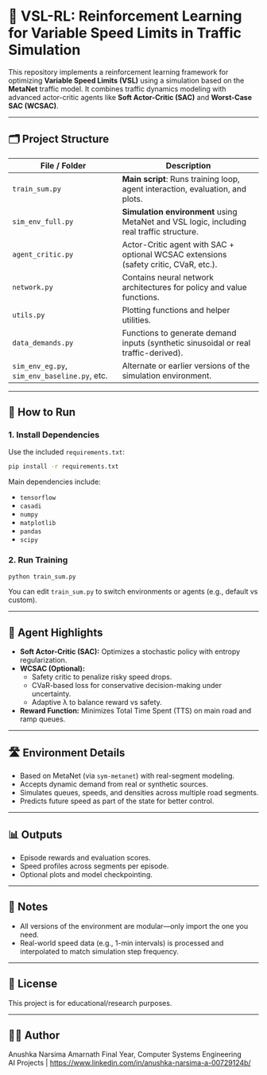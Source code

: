 # 🚦 VSL-RL: Reinforcement Learning for Variable Speed Limits in Traffic Simulation

This repository implements a reinforcement learning framework for optimizing **Variable Speed Limits (VSL)** using a simulation based on the **MetaNet** traffic model. It combines traffic dynamics modeling with advanced actor-critic agents like **Soft Actor-Critic (SAC)** and **Worst-Case SAC (WCSAC)**.

---

## 🗂️ Project Structure

| File / Folder      | Description |
|--------------------|-------------|
| `train_sum.py`         | **Main script**: Runs training loop, agent interaction, evaluation, and plots. |
| `sim_env_full.py`  | **Simulation environment** using MetaNet and VSL logic, including real traffic structure. |
| `agent_critic.py`  | Actor-Critic agent with SAC + optional WCSAC extensions (safety critic, CVaR, etc.). |
| `network.py`       | Contains neural network architectures for policy and value functions. |
| `utils.py`         | Plotting functions and helper utilities. |
| `data_demands.py`  | Functions to generate demand inputs (synthetic sinusoidal or real traffic-derived). |
| `sim_env_eg.py`, `sim_env_baseline.py`, etc. | Alternate or earlier versions of the simulation environment. |

---

## 🚀 How to Run

### 1. Install Dependencies

Use the included `requirements.txt`:

```bash
pip install -r requirements.txt
```

Main dependencies include:
- `tensorflow`
- `casadi`
- `numpy`
- `matplotlib`
- `pandas`
- `scipy`

### 2. Run Training

```bash
python train_sum.py
```

You can edit `train_sum.py` to switch environments or agents (e.g., default vs custom).

---

## 🧠 Agent Highlights

- **Soft Actor-Critic (SAC):** Optimizes a stochastic policy with entropy regularization.
- **WCSAC (Optional):**
  - Safety critic to penalize risky speed drops.
  - CVaR-based loss for conservative decision-making under uncertainty.
  - Adaptive λ to balance reward vs safety.
- **Reward Function:** Minimizes Total Time Spent (TTS) on main road and ramp queues.

---

## 🛣️ Environment Details

- Based on MetaNet (via `sym-metanet`) with real-segment modeling.
- Accepts dynamic demand from real or synthetic sources.
- Simulates queues, speeds, and densities across multiple road segments.
- Predicts future speed as part of the state for better control.

---

## 📊 Outputs

- Episode rewards and evaluation scores.
- Speed profiles across segments per episode.
- Optional plots and model checkpointing.

---

## 📝 Notes

- All versions of the environment are modular—only import the one you need.
- Real-world speed data (e.g., 1-min intervals) is processed and interpolated to match simulation step frequency.

---

## 📎 License

This project is for educational/research purposes.

---

## 🙋‍♀️ Author

Anushka Narsima Amarnath
Final Year, Computer Systems Engineering  
AI Projects | https://www.linkedin.com/in/anushka-narsima-a-00729124b/